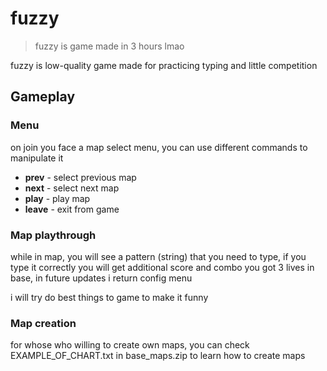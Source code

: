 # fuzzy
> fuzzy is game made in 3 hours lmao

fuzzy is low-quality game made for practicing typing and little competition

## Gameplay
### Menu
on join you face a map select menu, you can use different commands to manipulate it
- **prev** - select previous map
- **next** - select next map
- **play** - play map
- **leave** - exit from game

### Map playthrough
while in map, you will see a pattern (string) that you need to type, if you type it correctly you will get additional score and combo
you got 3 lives in base, in future updates i return config menu

i will try do best things to game to make it funny

### Map creation
for whose who willing to create own maps, you can check EXAMPLE_OF_CHART.txt in base_maps.zip to learn how to create maps
